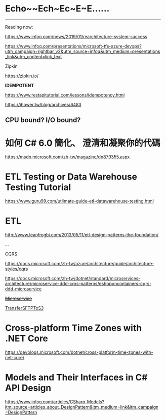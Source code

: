 # Echo~~Ech~Ec~E~E......

 

------

Reading now:  

https://www.infoq.com/news/2019/01/rearchitecture-system-success

https://www.infoq.com/presentations/microsoft-tfs-azure-devops?utm_campaign=rightbar_v2&utm_source=infoq&utm_medium=presentations_link&utm_content=link_text

Zipkin

https://zipkin.io/



**IDEMPOTENT**

https://www.restapitutorial.com/lessons/idempotency.html

https://ihower.tw/blog/archives/6483



## CPU bound? I/O bound?






# **如何 C# 6.0 簡化、 澄清和凝聚你的代碼**

https://msdn.microsoft.com/zh-tw/magazine/dn879355.aspx



# ETL Testing or Data Warehouse Testing Tutorial

https://www.guru99.com/utlimate-guide-etl-datawarehouse-testing.html

# 

 

# ETL 

http://www.leapfrogbi.com/2013/05/11/etl-design-patterns-the-foundation/

...

CQRS

https://docs.microsoft.com/zh-tw/azure/architecture/guide/architecture-styles/cqrs

https://docs.microsoft.com/zh-tw/dotnet/standard/microservices-architecture/microservice-ddd-cqrs-patterns/eshoponcontainers-cqrs-ddd-microservice



[~~Microservice~~](https://echo-p-chang.github.io/microservice)



[TransferSFTPToS3](https://echo-p-chang.github.io/TransferSFTPToS3)



# Cross-platform Time Zones with .NET Core

https://devblogs.microsoft.com/dotnet/cross-platform-time-zones-with-net-core/





# Models and Their Interfaces in C# API Design

https://www.infoq.com/articles/CSharp-Models?itm_source=articles_about_DesignPattern&itm_medium=link&itm_campaign=DesignPattern